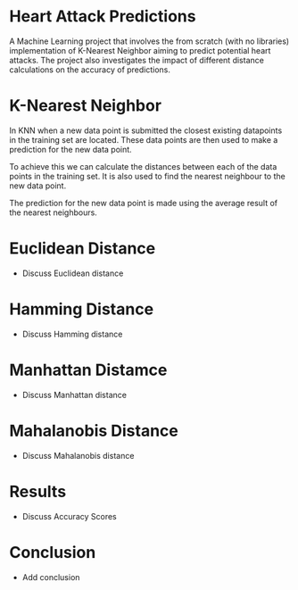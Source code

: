 # Heart Attack Predictions
A Machine Learning project that involves the from scratch (with no libraries) implementation of K-Nearest Neighbor aiming to predict potential heart attacks. The project also investigates the impact of different distance calculations on the accuracy of predictions.

# K-Nearest Neighbor
In KNN when a new data point is submitted the closest existing datapoints in the training set are located. These data points are then used to make a prediction for the new data point.
    
To achieve this we can calculate the distances between each of the data points in the training set. It is also used to find the nearest neighbour to the new data point. 
    
The prediction for the new data point is made using the average result of the nearest neighbours.

# Euclidean Distance
- Discuss Euclidean distance


# Hamming Distance
- Discuss Hamming distance


# Manhattan Distamce 
- Discuss Manhattan distance


# Mahalanobis Distance
- Discuss Mahalanobis distance

# Results
- Discuss Accuracy Scores

# Conclusion 
- Add conclusion

